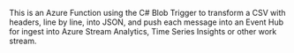 This is an Azure Function using the C# Blob Trigger to transform a CSV with headers, line by line, into JSON, and push each message into an Event Hub for ingest into Azure Stream Analytics, Time Series Insights or other work stream.
